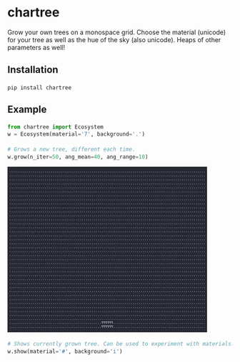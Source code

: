 # chartree
Grow your own trees on a monospace grid. Choose the material (unicode) for your tree as well as the hue of the sky (also unicode). Heaps of other parameters as well!

## Installation
`pip install chartree`

## Example
```python
from chartree import Ecosystem
w = Ecosystem(material='7', background='.')

# Grows a new tree, different each time.
w.grow(n_iter=50, ang_mean=40, ang_range=10)
```
![Example GIF](/example.gif)

```python
# Shows currently grown tree. Can be used to experiment with materials.
w.show(material='#', background='i')
```